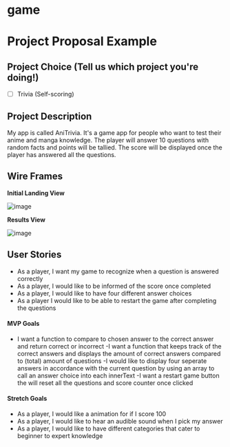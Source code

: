 # game
# Project Proposal Example

## Project Choice (Tell us which project you're doing!)

- [ ] Trivia (Self-scoring)

## Project Description 

My app is called AniTrivia. It's a game app for people who want to test their anime and manga knowledge. The player will answer 10 questions with random facts and points will be tallied. The score will be displayed once the player has answered all the questions. 

## Wire Frames

**Initial Landing View**

![image](https://i.imgur.com/Is50ffW.jpg)

**Results View**

![image](https://i.imgur.com/EFIMMLG.png)

## User Stories

- As a player, I want my game to recognize when a question is answered correctly 
- As a player, I would like to be informed of the score once completed 
- As a player, I would like to have four different answer choices 
- As a player I would like to be able to restart the game after completing the questions

#### MVP Goals

- I want a function to compare to chosen answer to the correct answer and return correct or incorrect
-I want a function that keeps track of the correct answers and displays the amount of correct answers compared to (total) amount of questions 
-I would like to display four seperate answers in accordance with the current question by using an array to call an answer choice into each innerText
-I want a restart game button the will reset all the questions and score counter once clicked 

#### Stretch Goals

- As a player, I would like a animation for if I score 100 
- As a player, I would like to hear an audible sound when I pick my answer 
- As a player, I would like to have different categories that cater to beginner to expert knowledge 